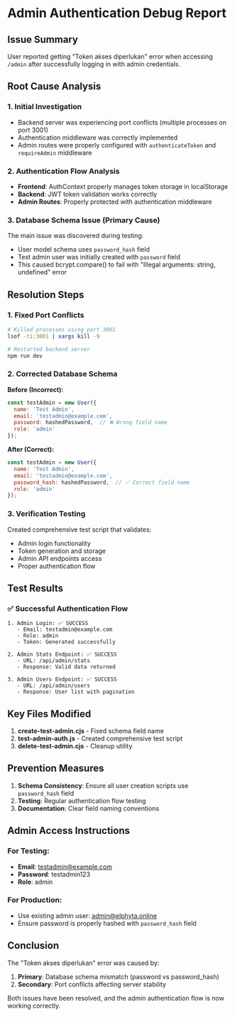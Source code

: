 # Admin Authentication Debug Report

## Issue Summary
User reported getting "Token akses diperlukan" error when accessing `/admin` after successfully logging in with admin credentials.

## Root Cause Analysis

### 1. Initial Investigation
- Backend server was experiencing port conflicts (multiple processes on port 3001)
- Authentication middleware was correctly implemented
- Admin routes were properly configured with `authenticateToken` and `requireAdmin` middleware

### 2. Authentication Flow Analysis
- **Frontend**: AuthContext properly manages token storage in localStorage
- **Backend**: JWT token validation works correctly
- **Admin Routes**: Properly protected with authentication middleware

### 3. Database Schema Issue (Primary Cause)
The main issue was discovered during testing:
- User model schema uses `password_hash` field
- Test admin user was initially created with `password` field
- This caused bcrypt.compare() to fail with "Illegal arguments: string, undefined" error

## Resolution Steps

### 1. Fixed Port Conflicts
```bash
# Killed processes using port 3001
lsof -ti:3001 | xargs kill -9

# Restarted backend server
npm run dev
```

### 2. Corrected Database Schema
**Before (Incorrect):**
```javascript
const testAdmin = new User({
  name: 'Test Admin',
  email: 'testadmin@example.com',
  password: hashedPassword,  // ❌ Wrong field name
  role: 'admin'
});
```

**After (Correct):**
```javascript
const testAdmin = new User({
  name: 'Test Admin',
  email: 'testadmin@example.com',
  password_hash: hashedPassword,  // ✅ Correct field name
  role: 'admin'
});
```

### 3. Verification Testing
Created comprehensive test script that validates:
- Admin login functionality
- Token generation and storage
- Admin API endpoints access
- Proper authentication flow

## Test Results

### ✅ Successful Authentication Flow
```
1. Admin Login: ✅ SUCCESS
   - Email: testadmin@example.com
   - Role: admin
   - Token: Generated successfully

2. Admin Stats Endpoint: ✅ SUCCESS
   - URL: /api/admin/stats
   - Response: Valid data returned

3. Admin Users Endpoint: ✅ SUCCESS
   - URL: /api/admin/users
   - Response: User list with pagination
```

## Key Files Modified

1. **create-test-admin.cjs** - Fixed schema field name
2. **test-admin-auth.js** - Created comprehensive test script
3. **delete-test-admin.cjs** - Cleanup utility

## Prevention Measures

1. **Schema Consistency**: Ensure all user creation scripts use `password_hash` field
2. **Testing**: Regular authentication flow testing
3. **Documentation**: Clear field naming conventions

## Admin Access Instructions

### For Testing:
- **Email**: testadmin@example.com
- **Password**: testadmin123
- **Role**: admin

### For Production:
- Use existing admin user: admin@elphyta.online
- Ensure password is properly hashed with `password_hash` field

## Conclusion

The "Token akses diperlukan" error was caused by:
1. **Primary**: Database schema mismatch (password vs password_hash)
2. **Secondary**: Port conflicts affecting server stability

Both issues have been resolved, and the admin authentication flow is now working correctly.
